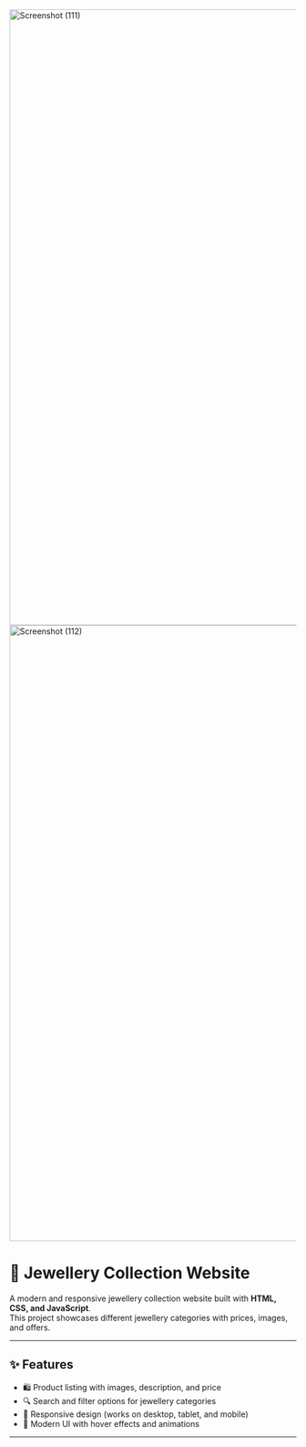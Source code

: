 <img width="1920" height="1080" alt="Screenshot (111)" src="https://github.com/user-attachments/assets/f579dbda-e48d-46f0-9333-88a8bce24643" />

<img width="1920" height="1080" alt="Screenshot (112)" src="https://github.com/user-attachments/assets/6b02d2f6-fbc2-488f-905f-faf2b9bc4375" />

# 💍 Jewellery Collection Website

A modern and responsive jewellery collection website built with **HTML, CSS, and JavaScript**.  
This project showcases different jewellery categories with prices, images, and offers.

---

## ✨ Features

- 🛍️ Product listing with images, description, and price  
- 🔍 Search and filter options for jewellery categories  
- 💎 Responsive design (works on desktop, tablet, and mobile)  
- 🎀 Modern UI with hover effects and animations  

---

